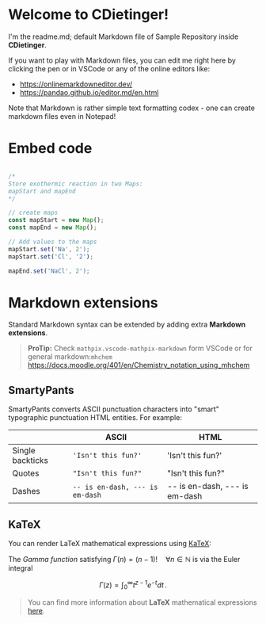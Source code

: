 
# Welcome to CDietinger!

I'm the readme.md; default Markdown file of Sample Repository inside **CDietinger**.

If you want to play with Markdown files, you can edit me right here by clicking the pen or in VSCode or any of the online editors like:

- https://onlinemarkdowneditor.dev/
- https://pandao.github.io/editor.md/en.html

 Note that Markdown is rather simple text formatting codex -  one can create markdown files even in Notepad!

# Embed code

```js

/*
Store exothermic reaction in two Maps:
mapStart and mapEnd
*/

// create maps
const mapStart = new Map();
const mapEnd = new Map();

// Add values to the maps
mapStart.set('Na', 2');
mapStart.set('Cl', '2');

mapEnd.set('NaCl', 2');


```


# Markdown extensions

Standard Markdown syntax can be extended by adding extra **Markdown extensions**.

> **ProTip:** Check `mathpix.vscode-mathpix-markdown` form VSCode or  for general markdown:`mhchem` https://docs.moodle.org/401/en/Chemistry_notation_using_mhchem


## SmartyPants

SmartyPants converts ASCII punctuation characters into "smart" typographic punctuation HTML entities. For example:

|                |ASCII                          |HTML                         |
|----------------|-------------------------------|-----------------------------|
|Single backticks|`'Isn't this fun?'`            |'Isn't this fun?'            |
|Quotes          |`"Isn't this fun?"`            |"Isn't this fun?"            |
|Dashes          |`-- is en-dash, --- is em-dash`|-- is en-dash, --- is em-dash|


## KaTeX

You can render LaTeX mathematical expressions using [KaTeX](https://khan.github.io/KaTeX/):

The *Gamma function* satisfying $\Gamma(n) = (n-1)!\quad\forall n\in\mathbb N$ is via the Euler integral

$$
\Gamma(z) = \int_0^\infty t^{z-1}e^{-t}dt\,.
$$

> You can find more information about **LaTeX** mathematical expressions [here](http://meta.math.stackexchange.com/questions/5020/mathjax-basic-tutorial-and-quick-reference).

